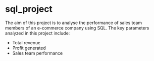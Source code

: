 # sql_project

The aim of this project is to analyse the performance of sales team members of an e-commerce company using SQL. The key parameters analyzed in this project include:

- Total revenue
- Profit generated
- Sales team performance
